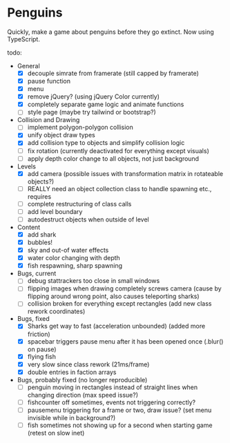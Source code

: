 # Penguins

Quickly, make a game about penguins before they go extinct. Now using TypeScript.

todo:
- General
  - [x] decouple simrate from framerate (still capped by framerate)
  - [x] pause function
  - [x] menu
  - [x] remove jQuery? (using jQuery Color currently)
  - [x] completely separate game logic and animate functions
  - [ ] style page (maybe try tailwind or bootstrap?)
- Collision and Drawing
  - [ ] implement polygon-polygon collision
  - [x] unify object draw types
  - [x] add collision type to objects and simplify collision logic
  - [ ] fix rotation (currently deactivated for everything except visuals)
  - [ ] apply depth color change to all objects, not just background
- Levels
  - [x] add camera (possible issues with transformation matrix in rotateable objects?)
  - [ ] REALLY need an object collection class to handle spawning etc., requires
  - [ ] complete restructuring of class calls
  - [ ] add level boundary
  - [ ] autodestruct objects when outside of level
- Content
  - [x] add shark
  - [x] bubbles!
  - [x] sky and out-of water effects
  - [x] water color changing with depth
  - [x] fish respawning, sharp spawning
- Bugs, current
  - [ ] debug stattrackers too close in small windows
  - [ ] flipping images when drawing completely screws camera (cause by flipping around wrong point, also causes teleporting sharks)
  - [ ] collision broken for everything except rectangles (add new class rework coordinates)
- Bugs, fixed
  - [x] Sharks get way to fast (acceleration unbounded) (added more friction)
  - [x] spacebar triggers pause menu after it has been opened once (.blur() on pause)
  - [x] flying fish
  - [x] very slow since class rework (21ms/frame)
  - [x] double entries in faction arrays
- Bugs, probably fixed (no longer reproducible)
  - [ ] penguin moving in rectangles instead of straight lines when changing direction (max speed issue?)
  - [ ] fishcounter off sometimes, events not triggering correctly?
  - [ ] pausemenu triggering for a frame or two, draw issue? (set menu invisible while in background?)
  - [ ] fish sometimes not showing up for a second when starting game (retest on slow inet)
